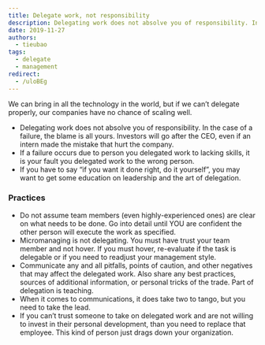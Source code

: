 ```yaml
---
title: Delegate work, not responsibility
description: Delegating work does not absolve you of responsibility. In the case of a failure, the blame is all yours. Investors will go after the CEO, even if an intern made the mistake that hurt the company.
date: 2019-11-27
authors:
  - tieubao
tags:
  - delegate
  - management
redirect:
  - /uloBEg
---
```


We can bring in all the technology in the world, but if we can’t delegate properly, our companies have no chance of scaling well.

- Delegating work does not absolve you of responsibility. In the case of a failure, the blame is all yours. Investors will go after the CEO, even if an intern made the mistake that hurt the company.
- If a failure occurs due to person you delegated work to lacking skills, it is your fault you delegated work to the wrong person.
- If you have to say “if you want it done right, do it yourself”, you may want to get some education on leadership and the art of delegation.

### Practices

- Do not assume team members (even highly-experienced ones) are clear on what needs to be done. Go into detail until YOU are confident the other person will execute the work as specified.
- Micromanaging is not delegating. You must have trust your team member and not hover. If you must hover, re-evaluate if the task is delegable or if you need to readjust your management style.
- Communicate any and all pitfalls, points of caution, and other negatives that may affect the delegated work. Also share any best practices, sources of additional information, or personal tricks of the trade. Part of delegation is teaching.
- When it comes to communications, it does take two to tango, but you need to take the lead.
- If you can’t trust someone to take on delegated work and are not willing to invest in their personal development, than you need to replace that employee. This kind of person just drags down your organization.

